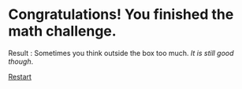 # Congratulations! You finished the math challenge.  

Result : Sometimes you think outside the box too much. _It is still good though_.  

[Restart](../Home.md)